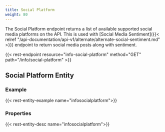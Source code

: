 ```yaml
---
title: Social Platform
weight: 80
---
```


The Social Platform endpoint returns a list of available supported social media platforms on the API. This is used with
[Social Media Sentiment]({{< relref "/api-documentation/api-v1/alternate/alternate-social-sentiment.md" >}}) endpoint to return
social media posts along with sentiment.

{{< rest-endpoint resource="info-social-platform" method="GET" path="/info/social-platform" >}}

## Social Platform Entity

### Example
{{< rest-entity-example name="infosocialplatform">}}

### Properties
{{< rest-entity-desc name="infosocialplatform">}}

